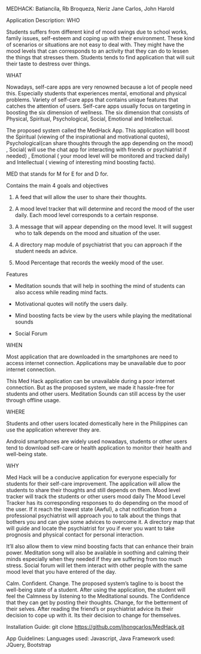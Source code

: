 MEDHACK:
Batiancila, Rb
Broqueza, Neriz Jane
Carlos, John Harold


Application Description:
WHO

Students suffers from different kind of mood swings due to school works, family issues, self-esteem and coping up with their environment. These kind of scenarios or situations are not easy to deal with. They might have the mood levels that can corresponds to an activity that they can do to lessen the things that stresses them. Students tends to find application that will suit their taste to destress over things.

WHAT

Nowadays, self-care apps are very renowned because a lot of people need this. Especially students that experiences mental, emotional and physical problems. Variety of self-care apps that contains unique features that catches the attention of users. Self-care apps usually focus on targeting in boosting the six dimension of wellness. The six dimension that consists of Physical, Spiritual, Psychological, Social, Emotional and Intellectual.

The proposed system called the MedHack App. This application will boost the Spiritual (viewing of the inspirational and motivational quotes), Psychological(can share thoughts through the app depending on the mood) , Social( will use the chat app for interacting with friends or psychiatrist if needed) , Emotional ( your mood level will be monitored and tracked daily) and Intellectual ( viewing of interesting mind boosting facts).

MED that stands for M for E for and D for.

Contains the main 4 goals and objectives

1. A feed that will allow the user to share their thoughts.

2. A mood level tracker that will determine and record the mood of the user daily. Each mood level corresponds to a certain response.

3. A message that will appear depending on the mood level. It will suggest who to talk depends on the mood and situation of the user.

4. A directory map module of psychiatrist that you can approach if the student needs an advice.

5. Mood Percentage that records the weekly mood of the user.

Features

* Meditation sounds that will help in soothing the mind of students can also access while reading mind facts.

* Motivational quotes will notify the users daily.

* Mind boosting facts be view by the users while playing the meditational sounds

* Social Forum

WHEN

Most application that are downloaded in the smartphones are need to access internet connection. Applications may be unavailable due to poor internet connection.

This Med Hack application can be unavailable during a poor internet connection. But as the proposed system, we made it hassle-free for students and other users. Meditation Sounds can still access by the user through offline usage.

WHERE

Students and other users located domestically here in the Philippines can use the application wherever they are.

Android smartphones are widely used nowadays, students or other users tend to download self-care or health application to monitor their health and well-being state.

WHY

Med Hack will be a conducive application for everyone especially for students for their self-care improvement. The application will allow the students to share their thoughts and still depends on them. Mood level tracker will track the students or other users mood daily The Mood Level Tracker has its corresponding responses to do depending on the mood of the user. If it reach the lowest state (Awful), a chat notification from a professional psychiatrist will approach you to talk about the things that bothers you and can give some advices to overcome it. A directory map that will guide and locate the psychiatrist for you if ever you want to take prognosis and physical contact for personal interaction.

It’ll also allow them to view mind boosting facts that can enhance their brain power. Meditation song will also be available in soothing and calming their minds especially when they needed if they are suffering from too much stress. Social forum will let them interact with other people with the same mood level that you have entered of the day.

Calm. Confident. Change. The proposed system’s tagline to is boost the well-being state of a student. After using the application, the student will feel the Calmness by listening to the Meditational sounds. The Confidence that they can get by posting their thoughts. Change, for the betterment of their selves. After reading the friend’s or psychiatrist advice its their decision to cope up with it. Its their decision to change for themselves.


Installation Guide:
git clone https://github.com/jhongcarlos/MedHack.git


App Guidelines:
Languages used: Javascript, Java
Framework used: JQuery, Bootstrap